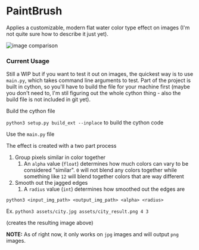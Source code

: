 # PaintBrush

Applies a customizable, modern flat water color type effect on images (I'm not quite sure how to describe it just yet).


![image comparison](assets/side_view.png)


### Current Usage

Still a WIP but if you want to test it out on images, the quickest way is to use `main.py`, which takes command line arguments to test. Part of the project is built in cython, so you'll have to build the file for your machine first (maybe you don't need to, I'm stil figuring out the whole cython thing - also the build file is not included in git yet).

Build the cython file

`python3 setup.py build_ext --inplace` to build the cython code

Use the `main.py` file

The effect is created with a two part process
1. Group pixels similar in color together
    1. An `alpha` value (`float`) determines how much colors can vary to be considered "similar". `0` will not blend any colors together while something like `12` will blend together colors that are way different
2. Smooth out the jagged edges
    1. A `radius` value (`int`) determines how smoothed out the edges are

`python3 <input_img_path> <output_img_path> <alpha> <radius>`

Ex. `python3 assets/city.jpg assets/city_result.png 4 3`

(creates the resulting image above)

**NOTE:** As of right now, it only works on `jpg` images and will output `png` images.
